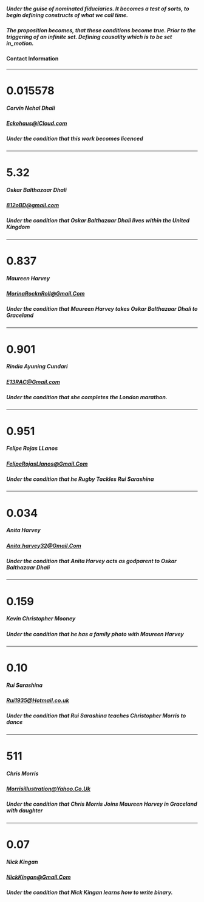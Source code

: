 
##### Under the guise of nominated fiduciaries. It becomes a test of sorts, to begin defining constructs of what we call time. 
##### The proposition becomes, that these conditions become true. Prior to the triggering of an infinite set. Defining causality which is to be set in_motion.


#### Contact Information 
---
# 0.015578
##### Corvin Nehal Dhali
##### Eckohaus@iCloud.com
##### Under the condition that this work becomes licenced

---
# 5.32
##### Oskar Balthazaar Dhali
##### 812oBD@gmail.com
##### Under the condition that Oskar Balthazaar Dhali lives within the United Kingdom

---
# 0.837
##### Maureen Harvey
##### MorinaRocknRoll@Gmail.Com
##### Under the condition that Maureen Harvey takes Oskar Balthazaar Dhali to Graceland

---
# 0.901
##### Rindia Ayuning Cundari
##### E13RAC@Gmail.com
##### Under the condition that she completes the London marathon.

---
# 0.951
##### Felipe Rojas LLanos
##### FelipeRojasLlanos@Gmail.Com
##### Under the condition that he Rugby Tackles Rui Sarashina 


---
# 0.034
##### Anita Harvey
##### Anita.harvey32@Gmail.Com
##### Under the condition that Anita Harvey acts as godparent to Oskar Balthazaar Dhali

---

# 0.159
##### Kevin Christopher Mooney
##### Under the condition that he has a family photo with Maureen Harvey

---
# 0.10
##### Rui Sarashina
##### Rui1935@Hotmail.co.uk
##### Under the condition that Rui Sarashina teaches Christopher Morris to dance

---
# 511
##### Chris Morris 
##### Morrisillustration@Yahoo.Co.Uk
##### Under the condition that Chris Morris Joins Maureen Harvey in Graceland with daughter

---
# 0.07
##### Nick Kingan
##### NickKingan@Gmail.Com
##### Under the condition that Nick Kingan learns how to write binary.
